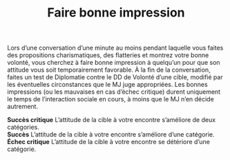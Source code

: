 ﻿---
title: Faire bonne impression
titleEn: Make an Impression
id: OX4fy22hQgUHDr0q
group: actions
---
<p><span id="ctl00_MainContent_DetailedOutput">Lors d’une conversation d’une minute au moins pendant laquelle vous faites des propositions charismatiques, des flatteries et montrez votre bonne volonté, vous cherchez à faire bonne impression à quelqu’un pour que son attitude vous soit temporairement favorable. À la fin de la conversation, faites un test de Diplomatie contre le DD de Volonté d’une cible, modifié par les éventuelles circonstances que le MJ juge appropriées. Les bonnes impressions (ou les mauvaises en cas d’échec critique) durent uniquement le temps de l’interaction sociale en cours, à moins que le MJ n’en décide autrement.</span></p><p><span id="ctl00_MainContent_DetailedOutput"><strong>Succès critique</strong> L’attitude de la cible à votre encontre s’améliore de deux catégories.<br><strong>Succès</strong> L’attitude de la cible à votre encontre s’améliore d’une catégorie.<br><strong>Échec critique</strong> L’attitude de la cible à votre encontre se détériore d’une catégorie.</span></p>
